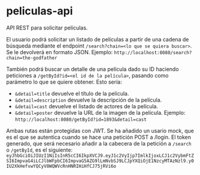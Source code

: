 # peliculas-api
API REST para solicitar películas.

El usuario podrá solicitar un listado de películas a partir de una cadena de búsqueda mediante el endpoint `/search?chain=<lo que se quiera buscar>`. Se le devolverá en formato JSON.
Ejemplo: `http://localhost:8080/search?chain=the-godfather`

También podrá buscar un detalle de una película dado su ID haciendo peticiones a `/getById?id=<el id de la película>`, pasando como parámetro lo que se quiere obtener. Esto sería:
* `&detail=title` devuelve el título de la película.
* `&detail=description` devuelve la descripción de la película.
* `&detail=cast` devuelve el listado de actores de la película.
* `&detail=poster` devuelve la URL de la imagen de la película.
Ejemplo: `http://localhost:8080/getById?id=1893&detail=cast`

Ambas rutas están protegidas con JWT. Se ha añadido un usario mock, que es el que se autentica cuando se hace una petición POST a /login. El token generado, que será necesario añadir a la cabecera de la petición a `/search` o `/getById`, es el siguiente:
`eyJhbGciOiJIUzI1NiIsInR5cCI6IkpXVCJ9.eyJ1c2VyIjp7ImlkIjoxLCJ1c2VybmFtZSI6ImpvaG4iLCJlbWFpbCI6ImpvaG5AZG9lLmNvbSJ9LCJpYXQiOjE1NzcyMTAzNzl9.y0IU2XkHefvwYQCyV8WQWVcRnHNRIHiHfCJ75jRVi6o`


